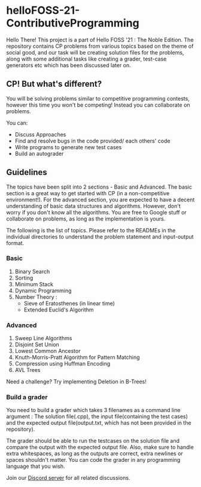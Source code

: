 # helloFOSS-21-ContributiveProgramming
Hello There! This project is a part of Hello FOSS '21 : The Noble Edition. The repository contains CP problems from various topics based on the theme of social good, and our task will be creating solution files for the problems, along with some additional tasks like creating a grader, test-case generators etc which has been discussed later on.

## CP! But what's different?

You will be solving problems similar to competitive programming contests, however this time you won't be competing! Instead you can collaborate on problems.

You can:

- Discuss Approaches
- Find and resolve bugs in the code provided/ each others' code
- Write programs to generate new test cases 
- Build an autograder

## Guidelines

The topics have been split into 2 sections - Basic and Advanced. The basic section is a great way to get started with CP (in a non-competitive environment!). For the advanced section, you are expected to have a decent understanding of basic data structures and algorithms. However, don't worry if you don't know all the algorithms. You are free to Google stuff or collaborate on problems, as long as the implementation is yours.

The following is the list of topics. Please refer to the READMEs in the individual directories to understand the problem statement and input-output format.

### Basic

1. Binary Search
2. Sorting
3. Minimum Stack
4. Dynamic Programming
5. Number Theory :
   - Sieve of Eratosthenes (in linear time)
   - Extended Euclid's Algorithm

### Advanced

1. Sweep Line Algorithms
2. Disjoint Set Union
3. Lowest Common Ancestor
4. Knuth-Morris-Pratt Algorithm for Pattern Matching
5. Compression using Huffman Encoding
6. AVL Trees

Need a challenge? Try implementing Deletion in B-Trees!

### Build a grader

You need to build a grader which takes 3 filenames as a command line argument : The solution file(.cpp), the input file(containing the test cases) and the expected output file(output.txt, which has not been provided in the repository). 

The grader should be able to run the testcases on the solution file and compare the output with the expected output file. Also, make sure to handle extra whitespaces, as long as the outputs are correct, extra newlines or spaces shouldn't matter. You can code the grader in any programming language that you wish.

Join our [Discord server](https://discord.gg/unuyACVg) for all related discussions.




